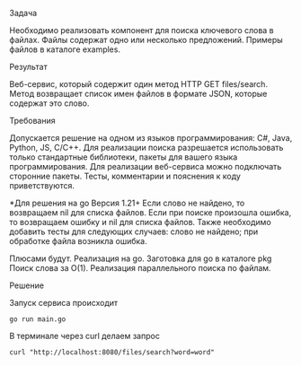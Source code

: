 Задача

Необходимо реализовать компонент для поиска ключевого слова в файлах. Файлы содержат одно или несколько предложений.
Примеры файлов в каталоге examples.

Результат

Веб-сервис, который содержит один метод HTTP GET files/search. Метод возвращает список имен файлов в формате JSON, которые содержат это слово.

Требования

Допускается решение на одном из языков программирования: C#, Java, Python, JS, C/C++.
Для реализации поиска разрешается использовать только стандартные библиотеки, пакеты для вашего языка программирования.
Для реализации веб-сервиса можно подключать сторонние пакеты.
Тесты, комментарии и пояснения к коду приветствуются.

*Для решения на go
Версия 1.21+
Если слово не найдено, то возвращаем nil для списка файлов.
Если при поиске произошла ошибка, то возвращаем ошибку и nil для списка файлов.
Также необходимо добавить тесты для следующих случаев: слово не найдено; при обработке файла возникла ошибка.

Плюсами будут.
Реализация на go. Заготовка для go в каталоге pkg
Поиск слова за O(1).
Реализация параллельного поиска по файлам.


Решение

Запуск сервиса происходит

```
go run main.go
```

В терминале через curl делаем запрос

```
curl "http://localhost:8080/files/search?word=word" 

```
